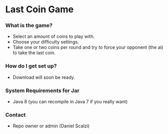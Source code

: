 # Last Coin Game #

### What is the game? ###

* Select an amount of coins to play with.
* Choose your difficulty settings.
* Take one or two coins per round and try to force your opponent (the ai) to take the last coin.

### How do I get set up? ###

* Download will soon be ready.

### System Requirements for Jar ###

* Java 8 (you can recompile in Java 7 if you really want)

### Contact ###

* Repo owner or admin (Daniel Scalzi)